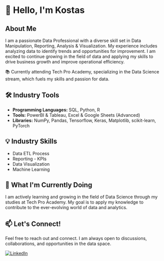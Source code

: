 # 👋 Hello, I'm Kostas

## About Me

I am a passionate Data Professional with a diverse skill set in Data Manipulation, Reporting, Analysis & Visualization. My experience includes analyzing data to identify trends and opportunities for improvement. I am excited to continue growing in the field of data and applying my skills to drive business growth and improve operational efficiency.

📚 Currently attending Tech Pro Academy, specializing in the Data Science stream, which fuels my skills and passion for data.

## 🛠️ Industry Tools

- **Programming Languages:** SQL, Python, R
- **Tools:** PowerBI & Tableau, Excel & Google Sheets (Advanced)
- **Libraries:** NumPy, Pandas, Tensorflow, Keras, Matplotlib, scikit-learn, PyTorch

## 💡 Industry Skills

- Data ETL Process
- Reporting - KPIs
- Data Visualization
- Machine Learning

## 🚀 What I'm Currently Doing

I am actively learning and growing in the field of Data Science through my studies at Tech Pro Academy. My goal is to apply my knowledge to contribute to the ever-evolving world of data and analytics.

## 📫 Let's Connect!

Feel free to reach out and connect. I am always open to discussions, collaborations, and opportunities in the data space.

[![LinkedIn](https://img.shields.io/badge/LinkedIn-Connect-blue)](https://www.linkedin.com/in/konstantinos-kesidis/)

